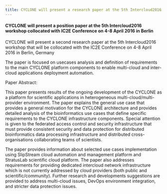 ```yaml
---
title: CYCLONE will present a research paper at the 5th Intercloud2016 workshop
---
```

#### CYCLONE will present a position paper at the 5th Intercloud2016 workshop collocated with IC2E Conference on 4-8 April 2016 in Berlin

CYCLONE will present a second research paper at the 5th Intercloud2016 workshop that will be collocated with the IC2E Conference on 4-8 April 2016 in Berlin, Germany
<!-- more -->
The paper is focused on usecases analysis and definition of requirements to the main CYCLONE platform components to enable multi-cloud and inter-cloud applications deployment automation.


Paper Abstract:

This paper presents results of the ongoing development of the CYCLONE as a platform for scientific applications in heterogeneous multi-cloud/multi-provider environment. The paper explains the general use case that provides a general motivation for the CYCLONE architecture and provides detailed analysis of the bioinformatics use cases that define specific requirements to the CYCLONE infrastructure components. Special attention is given to the federated access control and security infrastructure that must provide consistent security and data protection for distributed bioinformatics data processing infrastructure and distributed cross-organisations collaborating teams of scientists.

The paper provides information about selected use cases implementation using SlipStream cloud automation and management platform and StratusLab scientific cloud platform. The paper also addresses requirements for providing dedicated intercloud network infrastructure which is not currently addressed by cloud providers (both public and scientific/community). Further research and developments suggestions are provided to address multi-cloud issues, DevOps environment integration, and stricter data protection issues.
